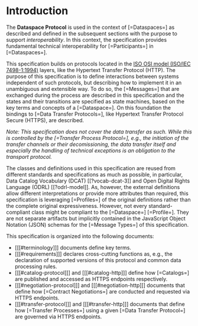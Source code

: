 # Introduction

The __Dataspace Protocol__ is used in the context of [=Dataspaces=] as described and defined in the subsequent sections with the purpose to support _interoperability_. In this context, the specification provides fundamental technical interoperability for [=Participants=] in [=Dataspaces=]. 

This specification builds on protocols located in the [ISO OSI model (ISO/IEC 7498-1:1994)](https://www.iso.org/standard/20269.html) layers, like the Hypertext Transfer Protocol (HTTP). The purpose of this specification is to define interactions between systems independent of such protocols, but describing how to implement it in an unambiguous and extensible way. To do so, the [=Messages=] that are exchanged during the process are described in this specification and the states and their transitions are specified as state machines, based on the key terms and concepts of a [=Dataspace=]. On this foundation the bindings to [=Data Transfer Protocols=], like Hypertext Transfer Protocol Secure (HTTPS), are described.

_Note: This specification does not cover the data transfer as such. While this is controlled by the [=Transfer Process Protocol=], e.g., the initiation of the transfer channels or their decomissioning, the data transfer itself and especially the handling of technical exceptions is an obligation to the transport protocol._

The classes and definitions used in this specification are reused from different standards and specifications as much as possible, in particular, Data Catalog Vocabulary (DCAT) [[?vocab-dcat-3]] and Open Digital Rights Language (ODRL) [[?odrl-model]]. As, however, the external definitions allow different interpretations or provide more attributes than required, this specification is leveraging [=Profiles=] of the original definitions rather than the complete original expressiveness. However, not every standard-compliant class might be compliant to the [=Dataspace=] [=Profile=]. They are not separate artifacts but implicitly contained in the JavaScript Object Notation (JSON) schemas for the [=Message Types=] of this specification.

This specification is organized into the following documents:

* [[[#terminology]]] documents define key terms.
* [[[#requirements]]] declares cross-cutting functions as, e.g., the declaration of supported versions of this protocol and common data processing rules.
* [[[#catalog-protocol]]] and [[[#catalog-http]]] define how [=Catalogs=] are published and accessed as HTTPS endpoints respectively.
* [[[#negotiation-protocol]]] and [[[#negotiation-http]]] documents that define how [=Contract Negotiations=] are conducted and requested via HTTPS endpoints.
* [[[#transfer-protocol]]] and [[[#transfer-http]]] documents that define how [=Transfer Processes=] using a given [=Data Transfer Protocol=] are governed via HTTPS endpoints.